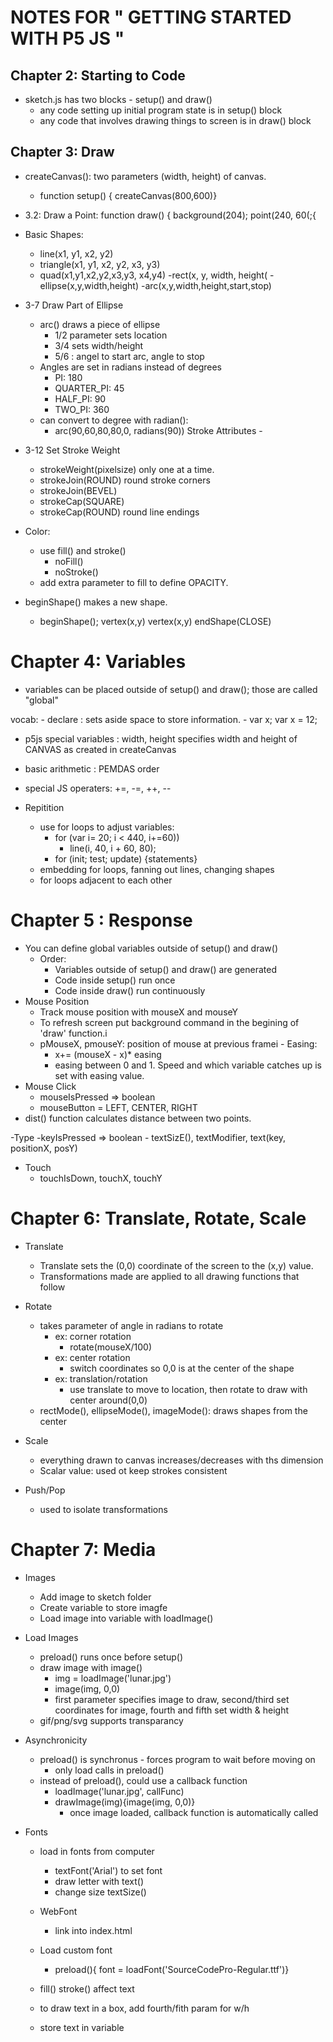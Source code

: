 # NOTES FOR " GETTING STARTED WITH P5 JS "


## Chapter 2: Starting to Code

- sketch.js has two blocks - setup() and draw()
    - any code setting up initial program state is in setup() block
    - any code that involves drawing things to screen is in draw() block


## Chapter 3: Draw

- createCanvas(): two parameters (width, height) of canvas.
    - function setup() {
    createCanvas(800,600)}
- 3.2: Draw a Point:
    function draw() {
    background(204);
    point(240, 60(;{

- Basic Shapes:
   - line(x1, y1, x2, y2)
   - triangle(x1, y1, x2, y2, x3, y3)
   - quad(x1,y1,x2,y2,x3,y3, x4,y4)
   -rect(x, y, width, height(
   -ellipse(x,y,width,height)
   -arc(x,y,width,height,start,stop)

- 3-7 Draw Part of Ellipse
    - arc() draws a piece of ellipse
        - 1/2 parameter sets location
        - 3/4 sets width/height
        - 5/6 : angel to start arc, angle to stop
    - Angles are set in radians instead of degrees
        - PI: 180
        - QUARTER_PI: 45
        - HALF_PI: 90
        - TWO_PI: 360
    - can convert to degree with radian():
        - arc(90,60,80,80,0, radians(90))
Stroke Attributes - 
- 3-12 Set Stroke Weight
    - strokeWeight(pixelsize) only one at a time.
    - strokeJoin(ROUND) round stroke corners
    - strokeJoin(BEVEL)
    - strokeCap(SQUARE)
    - strokeCap(ROUND) round line endings
- Color:
    - use fill() and stroke()
        - noFill()
        - noStroke()
    - add extra parameter to fill to define OPACITY.
- beginShape() makes a new shape.
    - beginShape();
        vertex(x,y)
        vertex(x,y)
        endShape(CLOSE)

# Chapter 4: Variables

- variables can be placed outside of setup() and draw(); those are called "global" 

vocab:
    - declare : sets aside space to store information. 
        - var x; var x = 12;
    
- p5js special variables : width, height specifies width and height of CANVAS as created in createCanvas
- basic arithmetic : PEMDAS order
- special JS operaters: +=, -=, ++, --

- Repitition
    - use for loops to adjust variables:
        - for (var i= 20; i < 440, i+=60))
            - line(i, 40, i + 60, 80);
        - for (init; test; update) {statements}
    - embedding for loops, fanning out lines, changing shapes
    - for loops adjacent to each other

# Chapter 5 : Response

- You can define global variables outside of setup() and draw()
    - Order:
        - Variables outside of setup() and draw() are generated
        - Code inside setup() run once
        - Code inside draw() run continuously
- Mouse Position
    - Track mouse position with mouseX and mouseY
    - To refresh screen put background command in the begining of 'draw' function.i
    - pMouseX, pmouseY: position of mouse at previous framei    - Easing:
        - x+= (mouseX - x)* easing
        - easing between 0 and 1. Speed and which variable catches up is set with easing value.
- Mouse Click
    - mouseIsPressed => boolean
    - mouseButton = LEFT, CENTER, RIGHT
- dist() function calculates distance between two points.

-Type
    -keyIsPressed => boolean
    - textSizE(), textModifier, text(key, positionX, posY)
- Touch
    - touchIsDown, touchX, touchY


# Chapter 6: Translate, Rotate, Scale

- Translate
    - Translate sets the (0,0) coordinate of the screen to the (x,y) value.
    - Transformations made are applied to all drawing functions that follow

- Rotate
    - takes parameter of angle in radians to rotate
        - ex: corner rotation
            - rotate(mouseX/100)
        - ex: center rotation
            - switch coordinates so 0,0 is at the center of the shape
        - ex: translation/rotation
            - use translate to move to location, then rotate to draw with center around(0,0)
    - rectMode(), ellipseMode(), imageMode(): draws shapes from the center

- Scale
    -  everything drawn to canvas increases/decreases with ths dimension
    - Scalar value: used ot keep strokes consistent

- Push/Pop
    - used to isolate transformations


# Chapter 7: Media

- Images
    - Add image to sketch folder
    - Create variable to store imagfe
    - Load image into variable with loadImage()
- Load Images
    - preload() runs once before setup()
    - draw image with image()
        - img = loadImage('lunar.jpg')
        - image(img, 0,0)
        - first parameter specifies image to draw, second/third set coordinates for image, fourth and fifth set width & height
    - gif/png/svg supports transparancy

- Asynchronicity
    - preload() is synchronus - forces program to wait before moving on
        - only load calls in preload()
    - instead of preload(), could use a callback function
        - loadImage('lunar.jpg', callFunc)
        - drawImage(img){image(img, 0,0)}
            - once image loaded, callback function is automatically called

- Fonts
    - load in fonts from computer
        - textFont('Arial') to set font
        - draw letter with text()
        - change size textSize()
    - WebFont
        - link into index.html
    - Load custom font
        - preload(){
            font = loadFont('SourceCodePro-Regular.ttf')}

    - fill() stroke() affect text
    - to draw text in a box, add fourth/fith param for w/h
    - store text in variable
